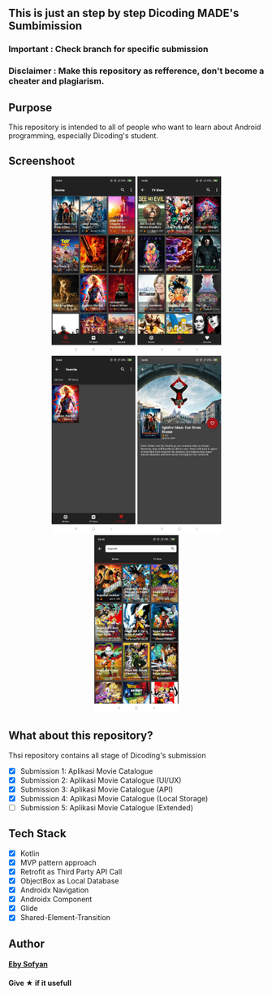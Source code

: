 ## This is just an step by step Dicoding MADE's Sumbimission
### Important : Check branch for specific submission
### Disclaimer : Make this repository as refference, don't become a cheater and plagiarism.


## Purpose
This repository is intended to all of people who want to learn about Android programming, especially Dicoding's student.


## Screenshoot
<p align="center">
<img width="auto" height="350" src="./1.jpg">
<img width="auto" height="350" src="./2.jpg">
<img width="auto" height="350" src="./3.jpg">
<img width="auto" height="350" src="./4.jpg">
<img width="auto" height="350" src="./5.jpg">
</p>

## What about this repository?
Thsi repository contains all stage of Dicoding's submission
- [x] Submission 1: Aplikasi Movie Catalogue
- [x] Submission 2: Aplikasi Movie Catalogue (UI/UX)
- [x] Submission 3: Aplikasi Movie Catalogue (API)
- [x] Submission 4: Aplikasi Movie Catalogue (Local Storage)
- [ ] Submission 5: Aplikasi Movie Catalogue (Extended)

## Tech Stack
- [x] Kotlin
- [x] MVP pattern approach
- [x] Retrofit as Third Party API Call
- [x] ObjectBox as Local Database
- [x] Androidx Navigation
- [x] Androidx Component
- [x] Glide
- [x] Shared-Element-Transition

## Author
#### <a href="https://linkedin.com/in/ebysofyan">Eby Sofyan</a>

#### Give ★ if it usefull
